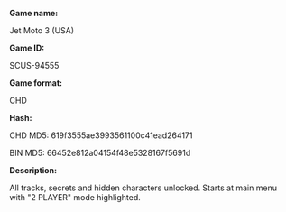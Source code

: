 **Game name:**

Jet Moto 3 (USA)

**Game ID:**

SCUS-94555

**Game format:**

CHD

**Hash:**

CHD MD5: 619f3555ae3993561100c41ead264171

BIN MD5: 66452e812a04154f48e5328167f5691d

**Description:**

All tracks, secrets and hidden characters unlocked. Starts at main menu with "2 PLAYER" mode highlighted.